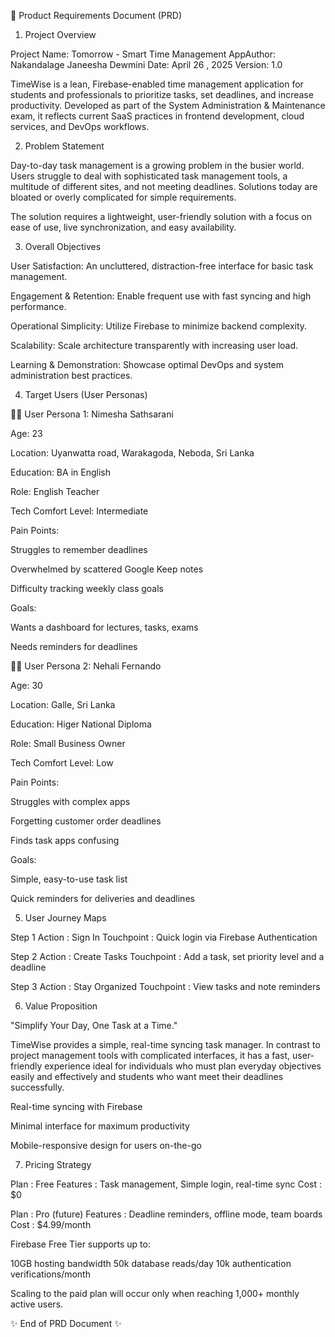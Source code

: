 📄 Product Requirements Document (PRD)

1. Project Overview
   

Project Name: Tomorrow - Smart Time Management 
AppAuthor: Nakandalage Janeesha Dewmini
Date: April 26 , 2025
Version: 1.0

TimeWise is a lean, Firebase-enabled time management application for students and professionals to prioritize tasks, set deadlines, and increase productivity. Developed as part of the System Administration & Maintenance exam, it reflects current SaaS practices in frontend development, cloud services, and DevOps workflows.


2. Problem Statement


Day-to-day task management is a growing problem in the busier world. Users struggle to deal with sophisticated task management tools, a multitude of different sites, and not meeting deadlines. Solutions today are bloated or overly complicated for simple requirements.

The solution requires a lightweight, user-friendly solution with a focus on ease of use, live synchronization, and easy availability.


3. Overall Objectives


User Satisfaction: An uncluttered, distraction-free interface for basic task management.

Engagement & Retention: Enable frequent use with fast syncing and high performance.

Operational Simplicity: Utilize Firebase to minimize backend complexity.

Scalability: Scale architecture transparently with increasing user load.

Learning & Demonstration: Showcase optimal DevOps and system administration best practices.


4. Target Users (User Personas)

👩‍🎓 User Persona 1: Nimesha Sathsarani

Age: 23

Location: Uyanwatta road, Warakagoda, Neboda, Sri Lanka

Education: BA in English

Role: English Teacher

Tech Comfort Level: Intermediate

Pain Points:

Struggles to remember deadlines

Overwhelmed by scattered Google Keep notes

Difficulty tracking weekly class goals

Goals:

Wants a dashboard for lectures, tasks, exams

Needs reminders for deadlines



👩‍🦱 User Persona 2: Nehali Fernando

Age: 30

Location: Galle, Sri Lanka

Education: Higer National Diploma

Role: Small Business Owner

Tech Comfort Level: Low

Pain Points:

Struggles with complex apps

Forgetting customer order deadlines

Finds task apps confusing

Goals:

Simple, easy-to-use task list

Quick reminders for deliveries and deadlines


5. User Journey Maps

Step 1
Action : Sign In 
Touchpoint : Quick login via Firebase Authentication


Step 2
Action : Create Tasks 
Touchpoint : Add a task, set priority level and a deadline


Step 3
Action : Stay Organized
Touchpoint : View tasks and note reminders

6. Value Proposition

"Simplify Your Day, One Task at a Time."

TimeWise provides a simple, real-time syncing task manager. In contrast to project management tools with complicated interfaces, it has a fast, user-friendly experience ideal for individuals who must plan everyday objectives easily and effectively and students who want meet their deadlines successfully.

Real-time syncing with Firebase

Minimal interface for maximum productivity

Mobile-responsive design for users on-the-go


7. Pricing Strategy
   

Plan : Free
Features : Task management, Simple login, real-time sync
Cost : $0

Plan : Pro (future)
Features : Deadline reminders, offline mode, team boards
Cost : $4.99/month


Firebase Free Tier supports up to:

10GB hosting bandwidth
50k database reads/day
10k authentication verifications/month

Scaling to the paid plan will occur only when reaching 1,000+ monthly active users.



✨ End of PRD Document ✨
